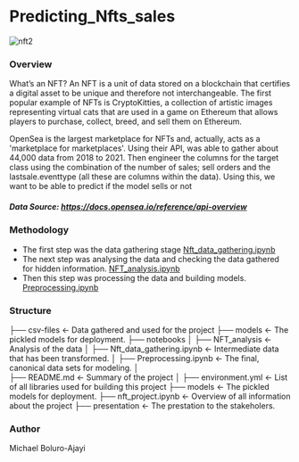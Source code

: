 # Predicting_Nfts_sales
![nft2](https://user-images.githubusercontent.com/84211426/144865210-fcce9d11-eca6-4313-a137-785f061311a3.jpeg)

### Overview
What’s an NFT? An NFT is a unit of data stored on a blockchain that certifies a digital asset to be unique and therefore not interchangeable. The first popular example of NFTs is CryptoKitties, a collection of artistic images representing virtual cats that are used in a game on Ethereum that allows players to purchase, collect, breed, and sell them on Ethereum.

OpenSea is the largest marketplace for NFTs and, actually, acts as a 'marketplace for marketplaces'. Using their API, was able to gather about 44,000 data from 2018 to 2021. Then engineer the columns for the target class using the combination of the number of sales; sell orders and the lastsale.eventtype (all these are columns within the data). 
Using this, we want to be able to predict if the model sells or not 
##### Data Source: https://docs.opensea.io/reference/api-overview

### Methodology

- The first step was the data gathering stage [Nft_data_gathering.ipynb](Nft_data_gathering.ipynb)
- The next step was analysing the data and checking the data gathered for hidden information. [NFT_analysis.ipynb](NFT_analysis.ipynb)
- Then this step was processing the data and building models. [Preprocessing.ipynb](Preprocessing.ipynb)

### Structure

├── csv-files                           <- Data gathered and used for the project
├── models                              <- The pickled models for deployment.
├── notebooks
│   ├── NFT_analysis                    <- Analysis of the data
│   ├── Nft_data_gathering.ipynb        <- Intermediate data that has been transformed.
│   ├── Preprocessing.ipynb             <- The final, canonical data sets for modeling.
│   
├── README.md                           <- Summary of the project
│
├── environment.yml                     <- List of all libraries used for building this project
├── models                              <- The pickled models for deployment.
├── nft_project.ipynb                   <- Overview of all information about the project
├── presentation                        <- The prestation to the stakeholers.


### Author
Michael Boluro-Ajayi
